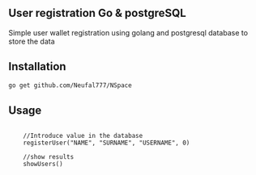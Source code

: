 ## User registration Go & postgreSQL

Simple user wallet registration using golang and postgresql database to store the data

## Installation

```bash
go get github.com/Neufal777/NSpace
```

## Usage

```golang

	//Introduce value in the database
	registerUser("NAME", "SURNAME", "USERNAME", 0)

	//show results
	showUsers()

```

